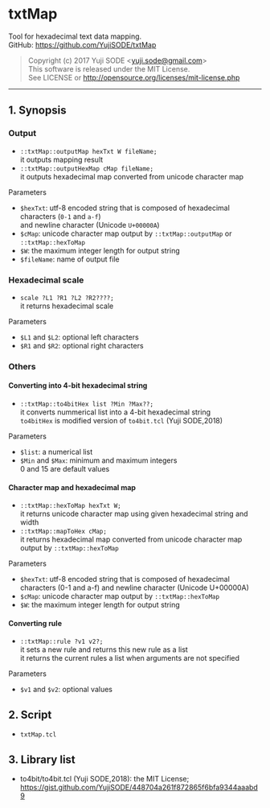 # txtMap
Tool for hexadecimal text data mapping.  
GitHub: https://github.com/YujiSODE/txtMap
>Copyright (c) 2017 Yuji SODE \<yuji.sode@gmail.com\>  
>This software is released under the MIT License.  
>See LICENSE or http://opensource.org/licenses/mit-license.php
______
## 1. Synopsis
### Output
- `::txtMap::outputMap hexTxt W fileName;`  
  it outputs mapping result
- `::txtMap::outputHexMap cMap fileName;`  
  it outputs hexadecimal map converted from unicode character map

Parameters  
- `$hexTxt`: utf-8 encoded string that is composed of hexadecimal characters (`0-1` and `a-f`)  
  and newline character (Unicode `U+00000A`)
- `$cMap`: unicode character map output by `::txtMap::outputMap` or `::txtMap::hexToMap`
- `$W`: the maximum integer length for output string
- `$fileName`: name of output file

### Hexadecimal scale
- `scale ?L1 ?R1 ?L2 ?R2????;`  
  it returns hexadecimal scale

Parameters  
- `$L1` and `$L2`: optional left characters
- `$R1` and `$R2`: optional right characters

### Others
#### Converting into 4-bit hexadecimal string
- `::txtMap::to4bitHex list ?Min ?Max??;`  
  it converts nummerical list into a 4-bit hexadecimal string  
  `to4bitHex` is modified version of `to4bit.tcl` (Yuji SODE,2018)

Parameters  
- `$list`: a numerical list
- `$Min` and `$Max`: minimum and maximum integers  
  0 and 15 are default values

#### Character map and hexadecimal map
- `::txtMap::hexToMap hexTxt W;`  
  it returns unicode character map using given hexadecimal string and width
- `::txtMap::mapToHex cMap;`  
  it returns hexadecimal map converted from unicode character map output by `::txtMap::hexToMap`

Parameters  
- `$hexTxt`: utf-8 encoded string that is composed of hexadecimal characters (0-1 and a-f) and newline character (Unicode U+00000A)
- `$cMap`: unicode character map output by `::txtMap::hexToMap`
- `$W`: the maximum integer length for output string

#### Converting rule
- `::txtMap::rule ?v1 v2?;`  
  it sets a new rule and returns this new rule as a list  
  it returns the current rules a list when arguments are not specified

Parameters  
- `$v1` and `$v2`: optional values

## 2. Script
- `txtMap.tcl`

## 3. Library list
- to4bit/to4bit.tcl (Yuji SODE,2018): the MIT License; https://gist.github.com/YujiSODE/448704a261f872865f6bfa9344aaabd9

